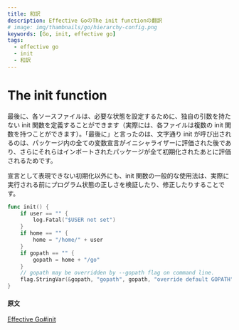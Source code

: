 ```yaml
---
title: 和訳
description: Effective GoのThe init functionの翻訳
# image: img/thambnails/go/hierarchy-config.png
keywords: [Go, init, effective go]
tags:
  - effective go
  - init
  - 和訳
---
```


# The init function

最後に、各ソースファイルは、必要な状態を設定するために、独自の引数を持たない init 関数を定義することができます（実際には、各ファイルは複数の init 関数を持つことができます）。「最後に」と言ったのは、文字通り init が呼び出されるのは、パッケージ内の全ての変数宣言がイニシャライザーに評価された後であり、さらにそれらはインポートされたパッケージが全て初期化されたあとに評価されるためです。

宣言として表現できない初期化以外にも、init 関数の一般的な使用法は、実際に実行される前にプログラム状態の正しさを検証したり、修正したりすることです。

```go
func init() {
    if user == "" {
        log.Fatal("$USER not set")
    }
    if home == "" {
        home = "/home/" + user
    }
    if gopath == "" {
        gopath = home + "/go"
    }
    // gopath may be overridden by --gopath flag on command line.
    flag.StringVar(&gopath, "gopath", gopath, "override default GOPATH")
}
```

#### 原文

[Effective Go#init](https://golang.org/doc/effective_go#init)
